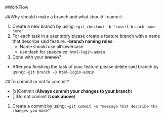 #WorkFlow

##Why should i make a branch and what should I name it.
1. Create a new branch by using:
  -`git checkout -b "insert branch name here"`
2. For each task in a user story please create a feature branch with a name that describe said feature.
  -**branch naming rules**:
    - Name should use all lowercase
    - use dash for spaces ex: `html-login-admin`
3. Done with your ~~branch~~?
  - After you finishing the task of your feature please delete said branch by using:
    -`git branch -D html-login-admin`

##To commit or not to commit?
- [x]Commit (**Always commit your changes to your branch**)
- [ ]Do not commit (**Look above**)
1. Create a commit by using:
  -`git commit -m "message that describe the changes you made"`
